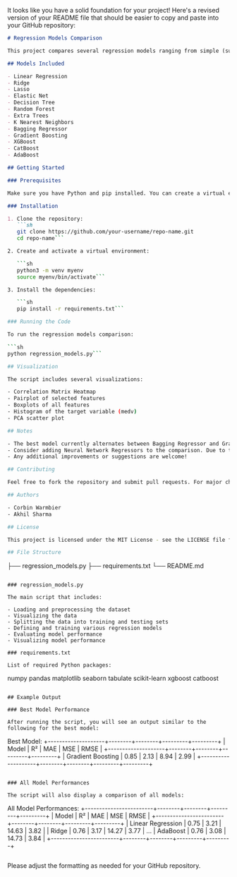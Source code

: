 It looks like you have a solid foundation for your project! Here's a revised version of your README file that should be easier to copy and paste into your GitHub repository:

```markdown
# Regression Models Comparison

This project compares several regression models ranging from simple (such as Linear Regression) to advanced models (such as CatBoost) on the Boston Housing dataset.

## Models Included

- Linear Regression
- Ridge
- Lasso
- Elastic Net
- Decision Tree
- Random Forest
- Extra Trees
- K Nearest Neighbors
- Bagging Regressor
- Gradient Boosting
- XGBoost
- CatBoost
- AdaBoost

## Getting Started

### Prerequisites

Make sure you have Python and pip installed. You can create a virtual environment to manage dependencies.

### Installation

1. Clone the repository:
   ```sh
   git clone https://github.com/your-username/repo-name.git
   cd repo-name```

2. Create and activate a virtual environment:

   ```sh
   python3 -m venv myenv
   source myenv/bin/activate```

3. Install the dependencies:

   ```sh
   pip install -r requirements.txt```

### Running the Code

To run the regression models comparison:

```sh
python regression_models.py```

## Visualization

The script includes several visualizations:

- Correlation Matrix Heatmap
- Pairplot of selected features
- Boxplots of all features
- Histogram of the target variable (medv)
- PCA scatter plot

## Notes

- The best model currently alternates between Bagging Regressor and Gradient Boosting, depending on the dataset. Further improvements are needed.
- Consider adding Neural Network Regressors to the comparison. Due to time constraints, these might be best run in a separate script, and the results can be transferred.
- Any additional improvements or suggestions are welcome!

## Contributing

Feel free to fork the repository and submit pull requests. For major changes, please open an issue first to discuss what you would like to change.

## Authors

- Corbin Warmbier
- Akhil Sharma

## License

This project is licensed under the MIT License - see the LICENSE file for details.

## File Structure

```
├── regression_models.py
├── requirements.txt
└── README.md
```

### regression_models.py

The main script that includes:

- Loading and preprocessing the dataset
- Visualizing the data
- Splitting the data into training and testing sets
- Defining and training various regression models
- Evaluating model performance
- Visualizing model performance

### requirements.txt

List of required Python packages:

```
numpy
pandas
matplotlib
seaborn
tabulate
scikit-learn
xgboost
catboost
```

## Example Output

### Best Model Performance

After running the script, you will see an output similar to the following for the best model:

```
Best Model:
+--------------------+--------+--------+---------+---------+
| Model              |   R²   |   MAE  |   MSE   |   RMSE  |
+--------------------+--------+--------+---------+---------+
| Gradient Boosting  |  0.85  |  2.13  |  8.94   |  2.99   |
+--------------------+--------+--------+---------+---------+
```

### All Model Performances

The script will also display a comparison of all models:

```
All Model Performances:
+------------------------+--------+--------+---------+---------+
| Model                  |   R²   |   MAE  |   MSE   |   RMSE  |
+------------------------+--------+--------+---------+---------+
| Linear Regression      |  0.75  |  3.21  |  14.63  |  3.82   |
| Ridge                  |  0.76  |  3.17  |  14.27  |  3.77   |
...
| AdaBoost               |  0.76  |  3.08  |  14.73  |  3.84   |
+------------------------+--------+--------+---------+---------+
```
```

Please adjust the formatting as needed for your GitHub repository.
